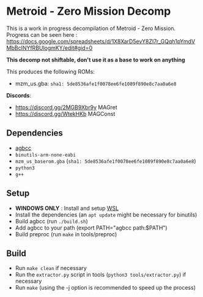 # Metroid - Zero Mission Decomp

This is a work in progress decompilation of Metroid - Zero Mission.
Progress can be seen here : https://docs.google.com/spreadsheets/d/1X8XarD5evY8ZI7r_GQqh1pYmdVMbBcINYfRBUlogmKY/edit#gid=0

**This decomp not shiftable, don't use it as a base to work on anything**

This produces the following ROMs:

- mzm_us.gba: `sha1: 5de8536afe1f0078ee6fe1089f890e8c7aa0a6e8`

**Discords**: 
- https://discord.gg/2MGB9Xbr9y MAGret
- https://discord.gg/WtekHKb MAGConst

## Dependencies

- [agbcc](https://github.com/jiangzhengwenjz/agbcc)
- `binutils-arm-none-eabi`
- `mzm_us_baserom.gba` (`sha1: 5de8536afe1f0078ee6fe1089f890e8c7aa0a6e8`)
- `python3`
- `g++`

## Setup

- **WINDOWS ONLY** : Install and setup [WSL](https://docs.microsoft.com/en-us/windows/wsl/install)
- Install the dependencies (an `apt update` might be necessary for binutils)
- Build agbcc (run `./build.sh`)
- Add agbcc to your path (export PATH="agbcc path:$PATH")
- Build preproc (run `make` in tools/preproc)

## Build

- Run `make clean` if necessary
- Run the `extractor.py` script in tools (`python3 tools/extractor.py`) if necessary
- Run `make` (using the -j option is recommended to speed up the process)
